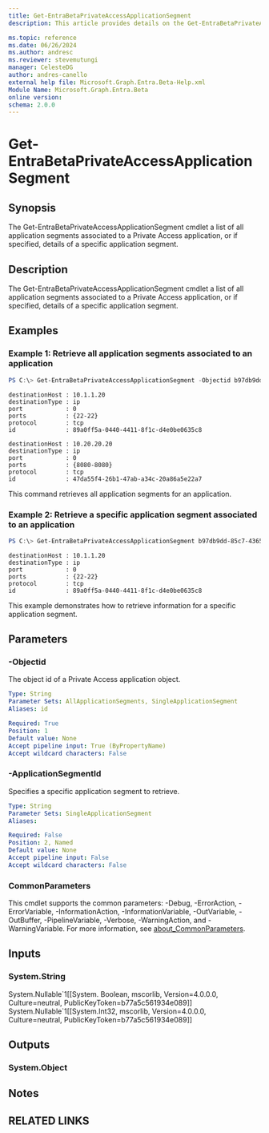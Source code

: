 ```yaml
---
title: Get-EntraBetaPrivateAccessApplicationSegment
description: This article provides details on the Get-EntraBetaPrivateAccessApplicationSegment command.

ms.topic: reference
ms.date: 06/26/2024
ms.author: andresc
ms.reviewer: stevemutungi
manager: CelesteDG
author: andres-canello
external help file: Microsoft.Graph.Entra.Beta-Help.xml
Module Name: Microsoft.Graph.Entra.Beta
online version:
schema: 2.0.0
---
```


# Get-EntraBetaPrivateAccessApplicationSegment

## Synopsis
The Get-EntraBetaPrivateAccessApplicationSegment cmdlet a list of all application segments associated to a Private Access application, or if specified, details of a specific application segment.

## Description
The Get-EntraBetaPrivateAccessApplicationSegment cmdlet a list of all application segments associated to a Private Access application, or if specified, details of a specific application segment.

## Examples

### Example 1: Retrieve all application segments associated to an application
```powershell
PS C:\> Get-EntraBetaPrivateAccessApplicationSegment -Objectid b97db9dd-85c7-4365-ac05-bd824728ab83
```
```output
destinationHost : 10.1.1.20
destinationType : ip
port            : 0
ports           : {22-22}
protocol        : tcp
id              : 89a0ff5a-0440-4411-8f1c-d4e0be0635c8

destinationHost : 10.20.20.20
destinationType : ip
port            : 0
ports           : {8080-8080}
protocol        : tcp
id              : 47da55f4-26b1-47ab-a34c-20a86a5e22a7
```

This command retrieves all application segments for an application.

### Example 2: Retrieve a specific application segment associated to an application
```powershell
PS C:\> Get-EntraBetaPrivateAccessApplicationSegment b97db9dd-85c7-4365-ac05-bd824728ab83 -ApplicationSegmentId 89a0ff5a-0440-4411-8f1c-d4e0be0635c8
```
```output
destinationHost : 10.1.1.20
destinationType : ip
port            : 0
ports           : {22-22}
protocol        : tcp
id              : 89a0ff5a-0440-4411-8f1c-d4e0be0635c8
```

This example demonstrates how to retrieve information for a specific application segment.

## Parameters

### -Objectid
The object id of a Private Access application object.

```yaml
Type: String
Parameter Sets: AllApplicationSegments, SingleApplicationSegment
Aliases: id

Required: True
Position: 1
Default value: None
Accept pipeline input: True (ByPropertyName)
Accept wildcard characters: False
```

### -ApplicationSegmentId
Specifies a specific application segment to retrieve.

```yaml
Type: String
Parameter Sets: SingleApplicationSegment
Aliases:

Required: False
Position: 2, Named
Default value: None
Accept pipeline input: False
Accept wildcard characters: False
```

### CommonParameters
This cmdlet supports the common parameters: -Debug, -ErrorAction, -ErrorVariable, -InformationAction, -InformationVariable, -OutVariable, -OutBuffer, -PipelineVariable, -Verbose, -WarningAction, and -WarningVariable. For more information, see [about_CommonParameters](https://go.microsoft.com/fwlink/?LinkID=113216).

## Inputs

### System.String
System.Nullable\`1\[\[System. Boolean, mscorlib, Version=4.0.0.0, Culture=neutral, PublicKeyToken=b77a5c561934e089\]\] System.Nullable\`1\[\[System.Int32, mscorlib, Version=4.0.0.0, Culture=neutral, PublicKeyToken=b77a5c561934e089\]\]

## Outputs

### System.Object
## Notes

## RELATED LINKS